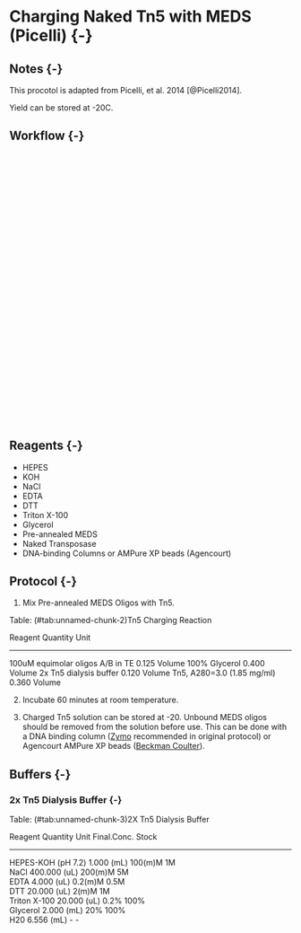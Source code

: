 # Charging Naked Tn5 with MEDS (Picelli) {-}

## Notes {-}

This procotol is adapted from Picelli, et al. 2014 [@Picelli2014].

Yield can be stored at -20C.

## Workflow {-}

<!--html_preserve--><div id="htmlwidget-d066652706eba1cd0482" style="width:672px;height:480px;" class="grViz html-widget"></div>
<script type="application/json" data-for="htmlwidget-d066652706eba1cd0482">{"x":{"diagram":"\ndigraph Transposome {\n  node [shape = oval]\n  \"Annealed MEDS\"; \"Naked Transposase\"; \"2X Dialysis Buffer\"\n  node [shape = record]\n  \"Mix Assembly Reaction\"\n  \"Incubate @ RT\"; \"Store @ -20C\"; \"Remove Unbound MEDS\"\n  \n  {\"Annealed MEDS\" \"2X Dialysis Buffer\" \"Naked Transposase\"} -> \"Mix Assembly Reaction\"\n  \"Mix Assembly Reaction\" -> \"Incubate @ RT\"\n  \"Incubate @ RT\" -> {\"Remove Unbound MEDS\" \"Store @ -20C\"}\n  \"Remove Unbound MEDS\" -> \"Store @ -20C\"\n\n}\n","config":{"engine":"dot","options":null}},"evals":[],"jsHooks":[]}</script><!--/html_preserve-->

## Reagents {-}

* HEPES
* KOH
* NaCl
* EDTA
* DTT
* Triton X-100
* Glycerol
* Pre-annealed MEDS
* Naked Transposase
* DNA-binding Columns or AMPure XP beads (Agencourt)

## Protocol {-}

1. Mix Pre-annealed MEDS Oligos with Tn5.


Table: (\#tab:unnamed-chunk-2)Tn5 Charging Reaction

Reagent                             Quantity  Unit   
---------------------------------  ---------  -------
100uM equimolar oligos A/B in TE       0.125  Volume 
100% Glycerol                          0.400  Volume 
2x Tn5 dialysis buffer                 0.120  Volume 
Tn5, A280=3.0 (1.85 mg/ml)             0.360  Volume 

2. Incubate 60 minutes at room temperature.

3. Charged Tn5 solution can be stored at -20. Unbound MEDS oligos should
be removed from the solution before use. This can be done with a DNA binding column 
([Zymo](https://www.zymoresearch.com/dna-clean-concentrator) recommended in original protocol) or Agencourt AMPure XP beads ([Beckman Coulter](https://www.beckmancoulter.com/wsrportal/wsrportal.portal?_nfpb=true&_windowLabel=UCM_RENDERER&_urlType=render&wlpUCM_RENDERER_path=%252Fwsr%252Fresearch-and-discovery%252Fproducts-and-services%252Fnucleic-acid-sample-preparation%252Fagencourt-ampure-xp-pcr-purification%252Findex.htm#2/10//0/25/1/0/asc/2/A63880///0/1//0/%2Fwsrportal%2Fwsr%2Fresearch-and-discovery%2Fproducts-and-services%2Fnucleic-acid-sample-preparation%2Fagencourt-ampure-xp-pcr-purification%2Findex.htm/)).

## Buffers {-}

### 2x Tn5 Dialysis Buffer {-}


Table: (\#tab:unnamed-chunk-3)2X Tn5 Dialysis Buffer

Reagent               Quantity  Unit     Final.Conc.   Stock 
-------------------  ---------  -------  ------------  ------
HEPES-KOH (pH 7.2)       1.000  \(mL\)   100\(m\)M     1M    
NaCl                   400.000  \(uL\)   200\(m\)M     5M    
EDTA                     4.000  \(uL\)   0.2\(m\)M     0.5M  
DTT                     20.000  \(uL\)   2\(m\)M       1M    
Triton X-100            20.000  \(uL\)   0.2%          100%  
Glycerol                 2.000  \(mL\)   20%           100%  
H20                      6.556  \(mL\)   -             -     
